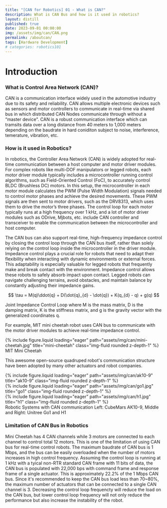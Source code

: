```yaml
---
title: "[CAN for Robotics] 01 - What is CAN?"
description: What is CAN Bus and how is it used in robotics?
layout: distill
published: true
date: 2023-09-01 00:00:00
img: /assets/img/can/CAN.png
permalink: /aboutcan/
tags: [Hardware Development]
# categories: robotics101
---
```


# Introduction

### What is Control Area Network (CAN)?
CAN is a communication interface widely used in the automotive industry due to its safety and reliability. CAN allows multiple electronic devices such as sensors and motor controllers to communicate in real-time via shared bus in which distributed CAN Nodes communicate through without a “master device". CAN is a robust communication interface which can tramsits data over a long distance from 40 meters to 1,000 meters depending on the baudrate in hard coniditon subject to noise, interference, temerature, vibration, etc. 

### How is it used in Robotics?
In robotics, the Controller Area Network (CAN) is widely adopted for real-time communication between a host computer and motor driver modules. For complex robots like multi-DOF manipulators or legged robots, each motor driver module typically includes a microcontroller running control algorithms, such as Field-Oriented Control (FoC), to accurately control BLDC (Brushless DC) motors. In this setup, the microcontroller in each motor module calculates the PWM (Pulse Width Modulation) signals needed to control motor phases and achieve the desired movements. These PWM signals are then sent to motor drivers, such as the DRV8313, which uses them to drive the motor’s three phases. The control loop for each motor typically runs at a high frequency over 1 kHz, and a lot of motor driver modules such as ODrive, Mjbots, etc. include CAN controller and transceiver to enable the communication between the microcontroller and host computer.

The CAN bus can also support real-time, high-frequency impedance control by closing the control loop through the CAN bus itself, rather than solely relying on the control loop inside the microcontroller in the driver module. Impedance control plays a crucial role for robots that need to adapt their flexibility when interacting with dynamic environments or external forces. This adaptability is especially valuable for legged robots that frequently make and break contact with the environment. Impedance control allows these robots to safely absorb impact upon contact. Legged robots can navigate challenging terrains, avoid obstacles, and maintain balance by constantly adjusting their impedance gains.

$$
\tau = M(q)\ddot{q} + D(\dot{q}_{d} - \dot{q}) + K(q_{d} - q) + g(q)
$$
<div class="caption">
 Joint Impedance Control Loop where M is the mass matrix, D is the damping matrix, K is the stiffness matrix, and g is the gravity vector with the generalized coordinates q.
</div>

For example, MIT mini cheetah robot uses CAN bus to communicate with the motor driver modules to achieve real-time impedance control.
<div class="row">
    <div class="col-sm mt-3 mt-md-0">
        {% include figure.liquid loading="eager" path="assets/img/can/mini-cheetah.jpg" title="mini-cheetah" class="img-fluid rounded z-depth-1" %}
    </div>
</div>
<div class="caption">
  MIT Mini Cheetah
</div>

This awesome open-source quadruped robot's communication structure have been adopted by many other actuators and robot companies. 

<div class="row">
    <div class="col-sm mt-3 mt-md-0">
        {% include figure.liquid loading="eager" path="assets/img/can/ak10-9" title="ak10-9" class="img-fluid rounded z-depth-1" %}
    </div>
       <div class="col-sm mt-3 mt-md-0">
        {% include figure.liquid loading="eager" path="assets/img/can/go1.jpg" title="go1" class="img-fluid rounded z-depth-1" %}
    </div>
       <div class="col-sm mt-3 mt-md-0">
        {% include figure.liquid loading="eager" path="assets/img/can/h1.jpg" title="h1" class="img-fluid rounded z-depth-1" %}
    </div>
</div>
<div class="caption">
  Robotic Systems with CAN communication Left: CubeMars AK10-9, Middle and Right: Unitree Go1 and H1
</div>


### Limitation of CAN Bus in Robotics

Mini Cheetah has 4 CAN channels while 3 motors are connected to each channel to control total 12 motors. This is one of the limitation of using CAN bus for real-time control robots. The maximum baudrate of CAN bus is 1 Mbps, and the bus can be easily overloaded when the number of motors increases in high control frequency. Assuming the control loop is running at 1 kHz with a tyical non-RTR standard CAN frame with 11 bits of data, the CAN bus is populated with 22,000 bps with command frame and response frame of a single actuator. This is approximately 22.2% of the 1 Mbps CAN bus. Since it's recommended to keep the CAN bus load less than 70~80%, the maximum number of actuators that can be connected to a single CAN channel is 3. Decreasing the control loop frequencty will reduce the load on the CAN bus, but lower control loop frequency will not only reduce the performance but also increase the instability of the robot. 
